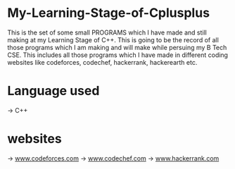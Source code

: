 # My-Learning-Stage-of-Cplusplus
This is the set of some small PROGRAMS which I have made and still making at my Learning Stage of  C++. This is going to be the record of all those programs which I am making and will make while persuing my B Tech CSE.
This includes all those programs which I have made in different coding websites like codeforces, codechef, hackerrank, hackerearth etc.

# Language used
  ->  C++
  
  # websites 
  -> www.codeforces.com
    -> www.codechef.com
      -> www.hackerrank.com
